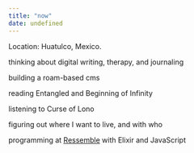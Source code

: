 ```yaml
---
title: "now"
date: undefined
---
```



Location: Huatulco, Mexico.

thinking about digital writing, therapy, and journaling

building a roam-based cms

reading Entangled and Beginning of Infinity

listening to Curse of Lono

figuring out where I want to live, and with who

programming at [Ressemble](https://ressemble.com) with Elixir and JavaScript

